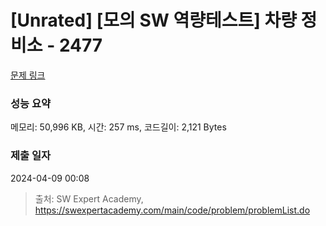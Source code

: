 # [Unrated] [모의 SW 역량테스트] 차량 정비소 - 2477 

[문제 링크](https://swexpertacademy.com/main/code/problem/problemDetail.do?contestProbId=AV6c6bgaIuoDFAXy) 

### 성능 요약

메모리: 50,996 KB, 시간: 257 ms, 코드길이: 2,121 Bytes

### 제출 일자

2024-04-09 00:08



> 출처: SW Expert Academy, https://swexpertacademy.com/main/code/problem/problemList.do